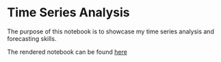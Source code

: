 # Time Series Analysis

The purpose of this notebook is to showcase my time series analysis and forecasting skills.

The rendered notebook can be found [here](https://marciogualtieri.github.io/time-series-analysis/Data%20Engineering%20-%20Missing%20Events.html)

